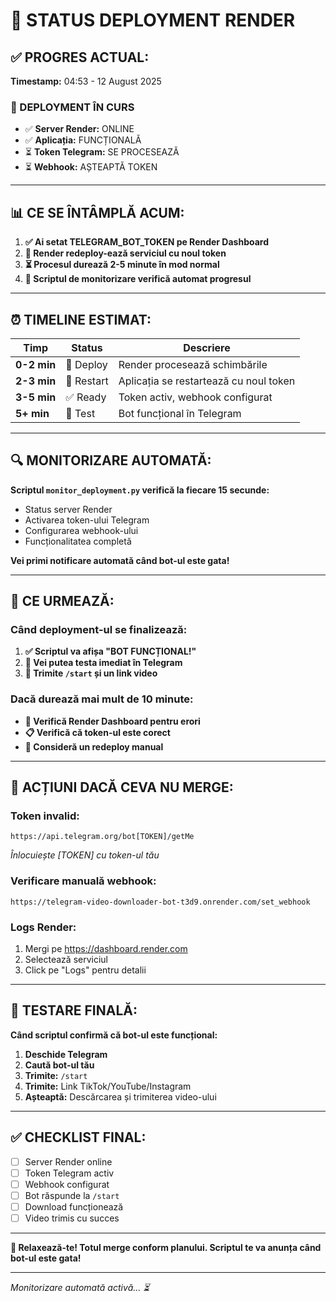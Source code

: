 # 🚀 STATUS DEPLOYMENT RENDER

## ✅ PROGRES ACTUAL:

**Timestamp:** 04:53 - 12 August 2025

### 🔄 DEPLOYMENT ÎN CURS
- ✅ **Server Render:** ONLINE
- ✅ **Aplicația:** FUNCȚIONALĂ
- ⏳ **Token Telegram:** SE PROCESEAZĂ
- ⏳ **Webhook:** AȘTEAPTĂ TOKEN

---

## 📊 CE SE ÎNTÂMPLĂ ACUM:

1. **✅ Ai setat TELEGRAM_BOT_TOKEN pe Render Dashboard**
2. **🚀 Render redeploy-ează serviciul cu noul token**
3. **⏳ Procesul durează 2-5 minute în mod normal**
4. **🤖 Scriptul de monitorizare verifică automat progresul**

---

## ⏰ TIMELINE ESTIMAT:

| Timp | Status | Descriere |
|------|--------|----------|
| **0-2 min** | 🚀 Deploy | Render procesează schimbările |
| **2-3 min** | 🔄 Restart | Aplicația se restartează cu noul token |
| **3-5 min** | ✅ Ready | Token activ, webhook configurat |
| **5+ min** | 🧪 Test | Bot funcțional în Telegram |

---

## 🔍 MONITORIZARE AUTOMATĂ:

**Scriptul `monitor_deployment.py` verifică la fiecare 15 secunde:**
- Status server Render
- Activarea token-ului Telegram
- Configurarea webhook-ului
- Funcționalitatea completă

**Vei primi notificare automată când bot-ul este gata!**

---

## 🎯 CE URMEAZĂ:

### Când deployment-ul se finalizează:
1. **✅ Scriptul va afișa "BOT FUNCȚIONAL!"**
2. **📱 Vei putea testa imediat în Telegram**
3. **🧪 Trimite `/start` și un link video**

### Dacă durează mai mult de 10 minute:
- **🔧 Verifică Render Dashboard pentru erori**
- **📋 Verifică că token-ul este corect**
- **🔄 Consideră un redeploy manual**

---

## 🚨 ACȚIUNI DACĂ CEVA NU MERGE:

### Token invalid:
```
https://api.telegram.org/bot[TOKEN]/getMe
```
*Înlocuiește [TOKEN] cu token-ul tău*

### Verificare manuală webhook:
```
https://telegram-video-downloader-bot-t3d9.onrender.com/set_webhook
```

### Logs Render:
1. Mergi pe https://dashboard.render.com
2. Selectează serviciul
3. Click pe "Logs" pentru detalii

---

## 📱 TESTARE FINALĂ:

**Când scriptul confirmă că bot-ul este funcțional:**

1. **Deschide Telegram**
2. **Caută bot-ul tău**
3. **Trimite:** `/start`
4. **Trimite:** Link TikTok/YouTube/Instagram
5. **Așteaptă:** Descărcarea și trimiterea video-ului

---

## ✅ CHECKLIST FINAL:

- [ ] Server Render online
- [ ] Token Telegram activ
- [ ] Webhook configurat
- [ ] Bot răspunde la `/start`
- [ ] Download funcționează
- [ ] Video trimis cu succes

---

**🎉 Relaxează-te! Totul merge conform planului. Scriptul te va anunța când bot-ul este gata!**

---

*Monitorizare automată activă... ⏳*